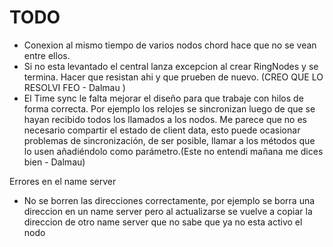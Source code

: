 # TODO

- Conexion al mismo tiempo de varios nodos chord hace que no se vean entre ellos.
- Si no esta levantado el central lanza excepcion al crear RingNodes y se termina. Hacer que resistan ahi y que prueben de nuevo.
    (CREO QUE LO RESOLVI FEO - Dalmau )
- El Time sync le falta mejorar el diseño para que trabaje con hilos de forma correcta. Por ejemplo los relojes se sincronizan luego de que se hayan recibido todos los llamados a los nodos. Me parece que no es necesario compartir el estado de client data, esto puede ocasionar problemas de sincronización, de ser posible, llamar a los métodos que lo usen añadiéndolo como parámetro.(Este no entendi mañana me dices bien - Dalmau)

Errores en el name server

- No se borren las direcciones correctamente, por ejemplo se borra una direccion en un name server pero al actualizarse se vuelve a copiar la direccion de otro name server que no sabe que ya no esta activo el nodo
